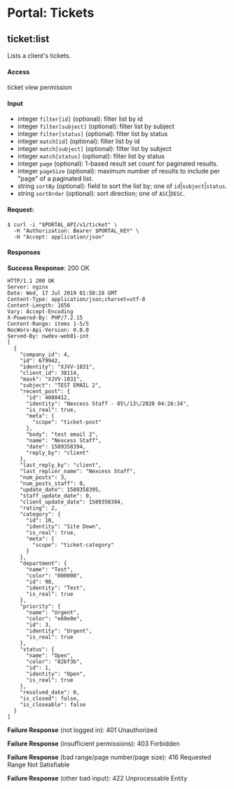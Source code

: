 # Portal: Tickets

## ticket:list
Lists a client's tickets.

#### Access
ticket view permission

#### Input
- integer `filter[id]` (optional): filter list by id
- integer `filter[subject]` (optional): filter list by subject
- integer `filter[status]` (optional): filter list by status
- integer `match[id]` (optional): filter list by id
- integer `match[subject]` (optional): filter list by subject
- integer `match[status]` (optional): filter list by status
- integer `page` (optional): 1-based result set count for paginated results.
- integer `pageSize` (optional): maximum number of results to include per "page" of a paginated list.
- string `sortBy` (optional): field to sort the list by; one of `id`|`subject`|`status`.
- string `sortOrder` (optional): sort direction; one of `ASC`|`DESC`.

#### Request:
```
$ curl -i "$PORTAL_API/v1/ticket" \
  -H "Authorization: Bearer $PORTAL_KEY" \
  -H "Accept: application/json"
```

#### Responses
**Success Response**: 200 OK
```
HTTP/1.1 200 OK
Server: nginx
Date: Wed, 17 Jul 2019 01:50:28 GMT
Content-Type: application/json;charset=utf-8
Content-Length: 1656
Vary: Accept-Encoding
X-Powered-By: PHP/7.2.15
Content-Range: items 1-5/5
NocWorx-Api-Version: 0.0.0
Served-By: nwdev-web01-int
[
  {
    "company_id": 4,
    "id": 679942,
    "identity": "XJVV-1831",
    "client_id": 38114,
    "mask": "XJVV-1831",
    "subject": "TEST EMAIL 2",
    "recent_post": {
      "id": 4088412,
      "identity": "Nexcess Staff - 05\/13\/2020 04:26:34",
      "is_real": true,
      "meta": {
        "scope": "ticket-post"
      },
      "body": "test email 2",
      "name": "Nexcess Staff",
      "date": 1589358394,
      "reply_by": "client"
    },
    "last_reply_by": "client",
    "last_replier_name": "Nexcess Staff",
    "num_posts": 3,
    "num_posts_staff": 0,
    "update_date": 1589358395,
    "staff_update_date": 0,
    "client_update_date": 1589358394,
    "rating": 2,
    "category": {
      "id": 10,
      "identity": "Site Down",
      "is_real": true,
      "meta": {
        "scope": "ticket-category"
      }
    },
    "department": {
      "name": "Test",
      "color": "000000",
      "id": 98,
      "identity": "Test",
      "is_real": true
    },
    "priority": {
      "name": "Urgent",
      "color": "e60e0e",
      "id": 3,
      "identity": "Urgent",
      "is_real": true
    },
    "status": {
      "name": "Open",
      "color": "82bf3b",
      "id": 1,
      "identity": "Open",
      "is_real": true
    },
    "resolved_date": 0,
    "is_closed": false,
    "is_closeable": false
  }
]
```

**Failure Response** (not logged in): 401 Unauthorized

**Failure Response** (insufficient permissions): 403 Forbidden

**Failure Response** (bad range/page number/page size): 416 Requested Range Not Satisfiable

**Failure Response** (other bad input): 422 Unprocessable Entity
